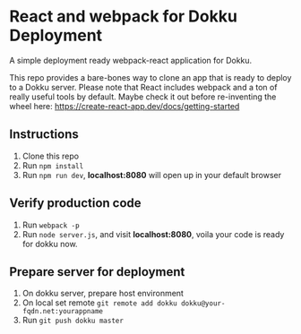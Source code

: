 # React and webpack for Dokku Deployment
A simple deployment ready webpack-react application for Dokku.

This repo provides a bare-bones way to clone an app that is ready to deploy to a Dokku server. Please note that React includes webpack and a ton of really useful tools by default. Maybe check it out before re-inventing the wheel here: https://create-react-app.dev/docs/getting-started

## Instructions

1.  Clone this repo
2.  Run `npm install`
3.  Run `npm run dev`, **localhost:8080** will open up in your default browser

## Verify production code
1. Run `webpack -p`
2. Run `node server.js`, and visit **localhost:8080**, voila your code is ready for dokku now.

## Prepare server for deployment
1. On dokku server, prepare host environment
2. On local set remote `git remote add dokku dokku@your-fqdn.net:yourappname`
3. Run `git push dokku master`